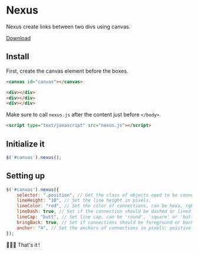 # Nexus
Nexus create links between two divs using canvas.

[Download](https://raw.githubusercontent.com/brunolandowski/nexus/master/nexus.js)
## Install
First, create the canvas element before the boxes.
```HTML 
<canvas id="canvas"></canvas>

<div></div>
<div></div>
<div></div>
```
Make sure to call `nexus.js` after the content just before `</body>`.
```HTML
<script type="text/javascript" src="nexus.js"></script>
```

## Initialize it
```JavaScript
$('#canvas').nexus();		
```
## Setting up
```JavaScript
$('#canvas').nexus({
	selector: ".position", // Get the class of objects need to be connected.
    lineHeight: "10", // Set the line height in pixels.
    lineColor: "red", // Set the color of connections, can be hexa, rgb or names.
    lineDash: true, // Set if the connection should be dashed or lined by using true/false.
	lineCap: "butt", // Set line cap, can be 'round', 'square' or 'butt'.
    bringBack: true, // Set if connections should be foreground or background as the canvas and boxes will overlap.
    anchor: "4", // Set the anchors of connections in pixels; positive value if inside the boxes, negative if outside.
});
```
:palm_tree::palm_tree::palm_tree: That's it&#8239;!